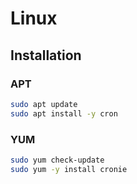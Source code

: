 # Linux

## Installation

### APT

```sh
sudo apt update
sudo apt install -y cron
```

### YUM

```sh
sudo yum check-update
sudo yum -y install cronie
```

